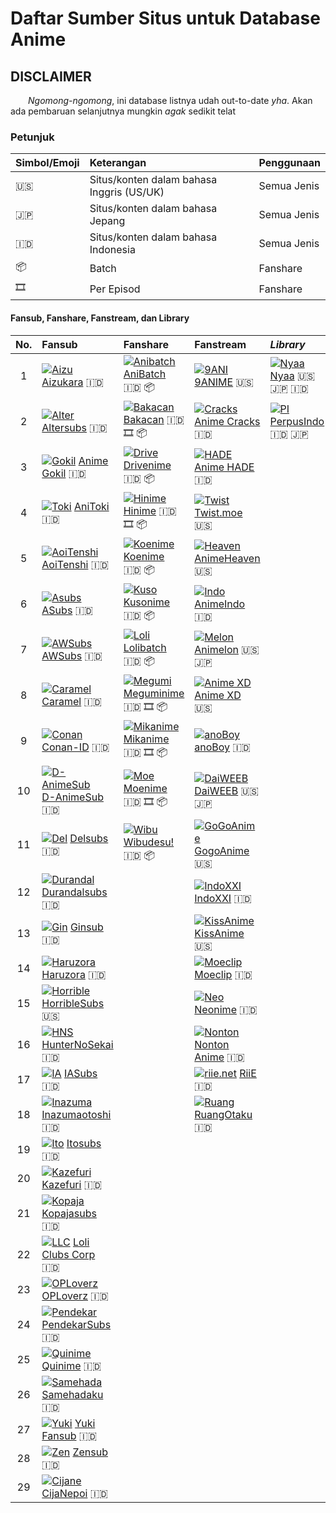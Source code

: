 # Daftar Sumber Situs untuk Database Anime

## DISCLAIMER

  _Ngomong-ngomong_, ini database listnya udah out-to-date _yha_. Akan ada pembaruan selanjutnya mungkin _agak_ sedikit telat

### Petunjuk <a id="petunjuk"></a>

| Simbol/Emoji | Keterangan | Penggunaan |
| :--- | :--- | :--- |
| 🇺🇸 | Situs/konten dalam bahasa Inggris \(US/UK\) | Semua Jenis |
| 🇯🇵 | Situs/konten dalam bahasa Jepang | Semua Jenis |
| 🇮🇩 | Situs/konten dalam bahasa Indonesia | Semua Jenis |
| 📦 | Batch | Fanshare |
| 🎞 | Per Episod | Fanshare |

#### Fansub, Fanshare, Fanstream, dan Library <a id="fansub-fanshare-fanstream-dan-library"></a>

| No. | Fansub | Fanshare | Fanstream | _Library_ |
| :---: | :--- | :--- | :--- | :--- |
| 1 |  [![Aizu](https://www.google.com/s2/favicons?domain=www.aizukara.web.id)](https://www.aizukara.web.id) [Aizukara](https://www.aizukara.web.id) 🇮🇩 |  [![Anibatch](https://www.google.com/s2/favicons?domain=www.anibatch.me)](https://www.anibatch.me) [AniBatch](https://www.anibatch.me) 🇮🇩 📦 |  [![9ANI](https://www.google.com/s2/favicons?domain=9anime.to)](https://9anime.to) [9ANIME](https://9anime.to) 🇺🇸 |  [![Nyaa](https://www.google.com/s2/favicons?domain=nyaa.si)](https://nyaa.si) [Nyaa](https://nyaa.si) 🇺🇸 🇯🇵 🇮🇩 |
| 2 |  [![Alter](https://www.google.com/s2/favicons?domain=www.altersubs.net)](https://www.altersubs.net) [Altersubs](https://www.altersubs.net) 🇮🇩 |  [![Bakacan](https://www.google.com/s2/favicons?domain=bakacan.id)](https://bakacan.id) [Bakacan](https://bakacan.id) 🇮🇩 🎞 📦 |  [![Cracks](https://www.google.com/s2/favicons?domain=animecracks.com)](https://animecracks.com) [Anime Cracks](https://animecracks.com) 🇮🇩 |  [![PI](https://www.google.com/s2/favicons?domain=www.perpusindo.info)](https://www.perpusindo.info) [PerpusIndo](https://www.perpusindo.info) 🇮🇩 🇯🇵 |
| 3 |  [![Gokil](https://www.google.com/s2/favicons?domain=animegokilz.blogspot.com)](https://animegokilz.blogspot.com/) [Anime Gokil](https://animegokilz.blogspot.com/) 🇮🇩 |  [![Drive](https://www.google.com/s2/favicons?domain=drivenime.com)](https://drivenime.com) [Drivenime](https://drivenime.com) 🇮🇩 📦 |  [![HADE](https://www.google.com/s2/favicons?domain=animehade.id)](https://animehade.id/) [Anime HADE](https://animehade.id/) 🇮🇩 |  |
| 4 |  [![Toki](https://www.google.com/s2/favicons?domain=anitoki.com)](https://anitoki.com) [AniToki](https://anitoki.com) 🇮🇩 |  [![Hinime](https://www.google.com/s2/favicons?domain=hinime.com)](https://hinime.com) [Hinime](https://hinime.com) 🇮🇩 🎞 📦 |  [![Twist](https://www.google.com/s2/favicons?domain=twist.moe)](https://twist.moe) [Twist.moe](https://twist.moe) 🇺🇸 |  |
| 5 |  [![AoiTenshi](https://www.google.com/s2/favicons?domain=http://aoitenshi.us)](http://aoitenshi.us) [AoiTenshi](http://aoitenshi.us) 🇮🇩 |  [![Koenime](https://www.google.com/s2/favicons?domain=koenime.com)](https://koenime.com) [Koenime](https://koenime.com) 🇮🇩 📦 |  [![Heaven](https://www.google.com/s2/favicons?domain=animeheaven.es)](https://animeheaven.es) [AnimeHeaven](https://animeheaven.es) 🇺🇸 |  |
| 6 |  [![Asubs](https://www.google.com/s2/favicons?domain=asubs-fansub.com)](https://asubs-fansub.com) [ASubs](https://asubs-fansub.com) 🇮🇩 |  [![Kuso](https://www.google.com/s2/favicons?domain=kusonime.com)](https://kusonime.com) [Kusonime](https://kusonime.com) 🇮🇩 📦 |  [![Indo](https://www.google.com/s2/favicons?domain=animeindo.net)](https://animeindo.net) [AnimeIndo](https://animeindo.net) 🇮🇩 |  |
| 7 |  [![AWSubs](https://www.google.com/s2/favicons?domain=awsubstv.com)](https://awsubstv.com) [AWSubs](https://awsubstv.com) 🇮🇩 |  [![Loli](https://www.google.com/s2/favicons?domain=www.lolibatch.com)](https://www.lolibatch.com) [Lolibatch](https://www.lolibatch.com) 🇮🇩 📦 |  [![Melon](https://www.google.com/s2/favicons?domain=animelon.com)](https://animelon.com) [Animelon](https://animelon.com) 🇺🇸 🇯🇵 |  |
| 8 |  [![Caramel](https://caramel.fansub.id/wp-content/uploads/2019/05/37a98128d3f891fceca44da1fe590b53.jpg)](https://caramel.fansub.id) [Caramel](https://caramel.fansub.id) 🇮🇩 |  [![Megumi](https://www.google.com/s2/favicons?domain=meguminime.com)](https://meguminime.com) [Meguminime](https://meguminime.com) 🇮🇩 🎞 📦 |  [![Anime XD](https://www.google.com/s2/favicons?domain=animexd.me)](https://animexd.me) [Anime XD](https://animexd.me) 🇺🇸 |  |
| 9 |  [![Conan](https://www.google.com/s2/favicons?domain=conan.id)](https://conan.id) [Conan-ID](https://conan.id) 🇮🇩 |  [![Mikanime](https://www.google.com/s2/favicons?domain=mikanime.com)](https://mikanime.com) [Mikanime](https://mikanime.com) 🇮🇩 🎞 📦 |  [![anoBoy](https://www.google.com/s2/favicons?domain=anoboy.us)](https://anoboy.us) [anoBoy](https://anoboy.us) 🇮🇩 |  |
| 10 |  [![D-AnimeSub](https://www.google.com/s2/favicons?domain=danimesub.wordpress.com)](https://danimesub.wordpress.com) [D-AnimeSub](https://danimesub.wordpress.com) 🇮🇩 |  [![Moe](https://www.google.com/s2/favicons?domain=moenime.com)](https://moenime.com) [Moenime](https://moenime.com) 🇮🇩 🎞 📦 |  [![DaiWEEB](https://www.google.com/s2/favicons?domain=www.daiweeb.org)](https://www.daiweeb.org) [DaiWEEB](https://www.daiweeb.org) 🇺🇸 🇯🇵 |  |
| 11 |  [![Del](https://www.google.com/s2/favicons?domain=delsubs.wordpress.com)](https://delsubs.wordpress.com) [Delsubs](https://delsubs.wordpress.com) 🇮🇩 | [![Wibu](https://www.google.com/s2/favicons?domain=wibudesu.com)](https://wibudesu.com) [Wibudesu!](https://wibudesu.com) 🇮🇩 📦 |  [![GoGoAnime](https://www.google.com/s2/favicons?domain=gogoanime.tv)](http://gogoanime.tv) [GogoAnime](http://gogoanime.tv) 🇺🇸 |  |
| 12 |  [![Durandal](https://www.google.com/s2/favicons?domain=durandalsubs.wordpress.com)](https://durandalsubs.wordpress.com) [Durandalsubs](https://durandalsubs.wordpress.com) 🇮🇩 |  |  [![IndoXXI](https://www.google.com/s2/favicons?domain=indoxx1.center)](https://indoxx1.center/anime) [IndoXXI](https://indoxx1.center/anime) 🇮🇩 |  |
| 13 |  [![Gin](https://www.google.com/s2/favicons?domain=ginsub.xyz)](https://ginsub.xyz) [Ginsub](https://ginsub.xyz) 🇮🇩 |  |  [![KissAnime](https://www.google.com/s2/favicons?domain=kissanime.ru)](http://kissanime.ru) [KissAnime](http://kissanime.ru) 🇺🇸 |  |
| 14 |  [![Haruzora](https://www.google.com/s2/favicons?domain=haruzorasubs.net)](http://haruzorasubs.net) [Haruzora](http://haruzorasubs.net) 🇮🇩 |  |  [![Moeclip](https://www.google.com/s2/favicons?domain=moeclip.com)](https://moeclip.com) [Moeclip](https://moeclip.com) 🇮🇩 |  |
| 15 |  [![Horrible](https://www.google.com/s2/favicons?domain=horriblesubs.info)](https://horriblesubs.info) [HorribleSubs](https://horriblesubs.info) 🇺🇸 |  |  [![Neo](https://www.google.com/s2/favicons?domain=neonime.net)](https://neonime.net) [Neonime](https://neonime.net) 🇮🇩 |  |
| 16 |  [![HNS](https://www.google.com/s2/favicons?domain=www.huntersekai.website)](http://www.huntersekai.website) [HunterNoSekai](http://www.huntersekai.website) 🇮🇩 |  |  [![Nonton](https://www.google.com/s2/favicons?domain=nontonanime.site)](https://nontonanime.site) [Nonton Anime](https://nontonanime.site) 🇮🇩 |  |
| 17 |  [![IA](https://www.google.com/s2/favicons?domain=www.iasubs.com)](https://www.iasubs.com) [IASubs](https://www.iasubs.com) 🇮🇩 |  |  [![riie.net](https://www.google.com/s2/favicons?domain=riie.net)](https://riie.net) [RiiE](https://riie.net) 🇮🇩 |  |
| 18 |  [![Inazuma](https://www.google.com/s2/favicons?domain=inazumaotoshifansub.blogspot.com)](https://inazumaotoshifansub.blogspot.com) [Inazumaotoshi](https://inazumaotoshifansub.blogspot.com) 🇮🇩 |  | [![Ruang](https://www.google.com/s2/favicons?domain=ruangotaku.id)](https://ruangotaku.id) [RuangOtaku](https://ruangotaku.id) 🇮🇩 |  |
| 19 |  [![Ito](https://www.google.com/s2/favicons?domain=itosubs.com)](https://itosubs.com) [Itosubs](https://itosubs.com) 🇮🇩 |  |  |  |
| 20 |  [![Kazefuri](https://www.google.com/s2/favicons?domain=www.kazefuri.web.id)](http://www.kazefuri.web.id) [Kazefuri](http://www.kazefuri.web.id) 🇮🇩 |  |  |  |
| 21 |  [![Kopaja](https://www.google.com/s2/favicons?domain=blog.kopajasubs.info)](http://blog.kopajasubs.info/) [Kopajasubs](http://blog.kopajasubs.info/) 🇮🇩 |  |  |  |
| 22 |  [![LLC](https://www.google.com/s2/favicons?domain=www.loliclubscorp.com)](http://www.loliclubscorp.com) [Loli Clubs Corp](http://www.loliclubscorp.com) 🇮🇩 |  |  |  |
| 23 |  [![OPLoverz](https://www.google.com/s2/favicons?domain=oploverz.in)](https://oploverz.in) [OPLoverz](https://oploverz.in) 🇮🇩 |  |  |  |
| 24 |  [![Pendekar](https://www.google.com/s2/favicons?domain=pendekarsubs.us)](https://pendekarsubs.us) [PendekarSubs](https://pendekarsubs.us) 🇮🇩 |  |  |  |
| 25 |  [![Quinime](https://www.google.com/s2/favicons?domain=quinimefansub.com)](https://quinimefansub.com) [Quinime](https://quinimefansub.com) 🇮🇩 |  |  |  |
| 26 |  [![Samehada](https://www.google.com/s2/favicons?domain=samehadaku.tv)](https://samehadaku.tv) [Samehadaku](https://samehadaku.tv) 🇮🇩 |  |  |  |
| 27 |  [![Yuki](https://www.google.com/s2/favicons?domain=yukisubs.com)](https://yukisubs.com) [Yuki Fansub](https://yukisubs.com) 🇮🇩 |  |  |  |
| 28 |  [![Zen](https://zensubs.xyz/wp-content/uploads/2016/04/13023618_10204422600245088_1050847344_n-150x150.jpg)](https://zensub.xyz) [Zensub](https://zensub.xyz) 🇮🇩 |  |  |  |
| 29 |  [![Cijane](https://www.google.com/s2/favicons?domain=cijanepoi.blogspot.com)](https://cijanepoi.blogspot.com/) [CijaNepoi](https://cijanepoi.blogspot.com/) 🇮🇩 |  |  |  |

